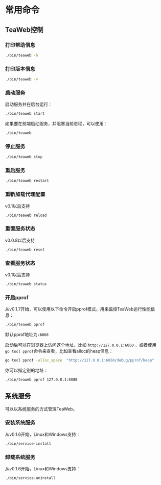 # 常用命令
## TeaWeb控制
### 打印帮助信息
~~~bash
./bin/teaweb -h
~~~

### 打印版本信息
~~~bash
./bin/teaweb -v
~~~

### 启动服务
启动服务并在后台运行：
~~~bash
./bin/teaweb start
~~~

如果要在前端启动服务，并阻塞当前进程，可以使用：
~~~bash
./bin/teaweb
~~~

### 停止服务
~~~bash
./bin/teaweb stop
~~~

### 重启服务
~~~bash
./bin/teaweb restart
~~~

### 重新加载代理配置
v0.1以后支持
~~~bash
./bin/teaweb reload
~~~

### 重置服务状态
v0.0.8以后支持
~~~bash
./bin/teaweb reset
~~~

### 查看服务状态
v0.1以后支持
~~~bash
./bin/teaweb status
~~~

### 开启pprof
从v0.1.7开始，可以使用以下命令开启pprof模式，用来监控TeaWeb运行性能信息：
~~~bash
./bin/teaweb pprof
~~~
默认pprof地址为`:6060`

启动后可以在浏览器上访问这个地址，比如 `http://127.0.0.1:6060` ，或者使用`go tool pprof`命令来查看，比如查看alloc的heap信息：
~~~bash
go tool pprof -alloc_space  "http://127.0.0.1:6060/debug/pprof/heap"
~~~

你可以指定别的地址：
~~~bash
./bin/teaweb pprof 127.0.0.1:8888
~~~

## 系统服务
可以以系统服务的方式管理TeaWeb。

### 安装系统服务
从v0.1.6开始，Linux和Windows支持：
~~~bash
./bin/service-install
~~~

### 卸载系统服务
从v0.1.6开始，Linux和Windows支持：
~~~bash
./bin/service-uninstall
~~~